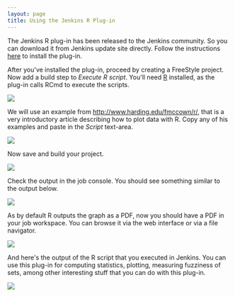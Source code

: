 ```yaml
---
layout: page
title: Using the Jenkins R Plug-in
---
```


<p>
	The Jenkins R plug-in has been released to the Jenkins community. So
	you can download it from Jenkins update site directly. Follow the
	instructions <a href="{{site.url}}{{ site.baseurl }}docs/installing-plugins" title="Installing plug-ins">here</a> to install the plug-in.
</p>

<p>
	After you've installed the plug-in, proceed by creating a FreeStyle
	project. Now add a build step to <em>Execute R script</em>. You'll
	need <a href="http://www.r-project.org" title="R project">R</a>
	installed, as the plug-in calls RCmd to execute the scripts.
</p>

<p class="center">
	<a href="{{site.url}}{{ site.baseurl }}assets/img/tutorials/using-the-jenkins-r-plugin/screenshot_r_001.png"> <img src="{{site.url}}{{ site.baseurl }}assets/img/tutorials/using-the-jenkins-r-plugin/screenshot_r_001.png">
	</a>
</p>

<p>
	We will use an example from <a href="http://www.harding.edu/fmccown/r/">http://www.harding.edu/fmccown/r/</a>,
	that is a very introductory article describing how to plot data with
	R. Copy any of his examples and paste in the <em>Script</em>
	text-area.
</p>

<p class="center">
	<a href="{{site.url}}{{ site.baseurl }}assets/img/tutorials/using-the-jenkins-r-plugin/screenshot_r_002.png"> <img src="{{site.url}}{{ site.baseurl }}assets/img/tutorials/using-the-jenkins-r-plugin/screenshot_r_002.png">
	</a>
</p>

<p>Now save and build your project.</p>

<p class="center">
	<a href="{{site.url}}{{ site.baseurl }}assets/img/tutorials/using-the-jenkins-r-plugin/screenshot_r_003.png"> <img src="{{site.url}}{{ site.baseurl }}assets/img/tutorials/using-the-jenkins-r-plugin/screenshot_r_003.png">
	</a>
</p>

<p>Check the output in the job console. You should see something
	similar to the output below.</p>

<p class="center">
	<a href="{{site.url}}{{ site.baseurl }}assets/img/tutorials/using-the-jenkins-r-plugin/screenshot_r_004.png"> <img src="{{site.url}}{{ site.baseurl }}assets/img/tutorials/using-the-jenkins-r-plugin/screenshot_r_004.png">
	</a>
</p>

<p>As by default R outputs the graph as a PDF, now you should have a
	PDF in your job workspace. You can browse it via the web interface or
	via a file navigator.</p>

<p class="center">
	<a href="{{site.url}}{{ site.baseurl }}assets/img/tutorials/using-the-jenkins-r-plugin/screenshot_r_005.png"> <img src="{{site.url}}{{ site.baseurl }}assets/img/tutorials/using-the-jenkins-r-plugin/screenshot_r_005.png">
	</a>
</p>

<p>And here's the output of the R script that you executed in Jenkins.
	You can use this plug-in for computing statistics, plotting, measuring
	fuzziness of sets, among other interesting stuff that you can do with
	this plug-in.</p>

<p class="center">
	<a href="{{site.url}}{{ site.baseurl }}assets/img/tutorials/using-the-jenkins-r-plugin/screenshot_r_006.png"> <img src="{{site.url}}{{ site.baseurl }}assets/img/tutorials/using-the-jenkins-r-plugin/screenshot_r_006.png">
	</a>
</p>
